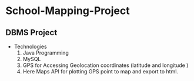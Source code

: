 # School-Mapping-Project

## DBMS Project 
- Technologies 
  1. Java Programming
  2. MySQL
  3. GPS for Accessing Geolocation coordinates (latitude and longitude )
  4. Here Maps API for plotting GPS point to map and export to html.
